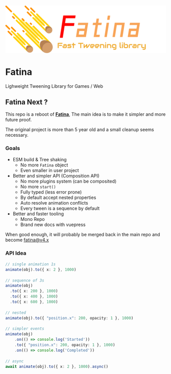 ![Logo](logo.png)

# Fatina

Lighweight Tweening Library for Games / Web

## Fatina Next ?

This repo is a reboot of [**Fatina**](https://github.com/kefniark/Fatina), The main idea is to make it simpler and more future proof.

The original project is more than 5 year old and a small cleanup seems necessary.

### Goals
- ESM build & Tree shaking
    - No more `Fatina` object
    - Even smaller in user project
- Better and simpler API (Composition API)
    - No more plugins system (can be composited)
    - No more `start()`
    - Fully typed (less error prone)
    - By default accept nested properties
    - Auto resolve animation conflicts
    - Every tween is a sequence by default
- Better and faster tooling
    - Mono Repo
    - Brand new docs with vuepress

When good enough, it will probably be merged back in the main repo and become fatina@v4.x

### API Idea

```ts
// single animation 1s
animate(obj).to({ x: 2 }, 1000)

// sequence of 3s
animate(obj)
  .to({ x: 200 }, 1000)
  .to({ x: 400 }, 1000)
  .to({ x: 600 }, 1000)

// nested
animate(obj).to({ "position.x": 200, opacity: 1 }, 1000)

// simpler events
animate(obj)
    .on(() => console.log('Started'))
    .to({ "position.x": 200, opacity: 1 }, 1000)
    .on(() => console.log('Completed'))

// async
await animate(obj).to({ x: 2 }, 1000).async()
```
